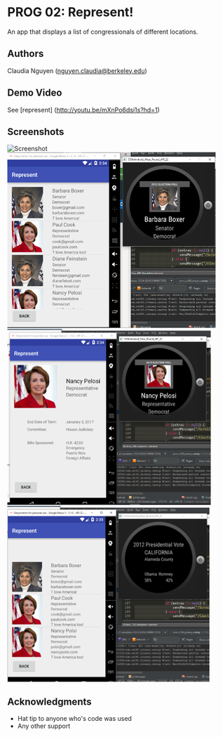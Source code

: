 # PROG 02: Represent!

An app that displays a list of congressionals of different locations.

## Authors

Claudia Nguyen ([nguyen.claudia@berkeley.edu](mailto:your_email@berkeley.edu))

## Demo Video

See [represent] (http://youtu.be/mXnPo6dsi1s?hd=1)

## Screenshots

<img src="screenshots/main.png" height="400" alt="Screenshot"/>
<img src="screenshots/2.png" height="400" alt="Screenshot"/>
<img src="screenshots/3.png" height="400" alt="Screenshot"/>
<img src="screenshots/4.png" height="400" alt="Screenshot"/>

## Acknowledgments



* Hat tip to anyone who's code was used
* Any other support
